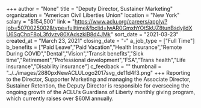 +++
author = "None"
title = "Deputy Director, Sustainer Marketing"
organization = "American Civil Liberties Union"
location = "New York"
salary = "$154,500"
link = "https://www.aclu.org/careers/apply/?job=5070025002&type=fulltime&fbclid=IwAR0GmxhYOtSkUZ8tunBsdyjldXU6SqChpF8oL3fdvzv80XAdszkiB8d4JMk"
sort_date = "2021-03-23"
created_at = "March 23, 2021"
closing_date = "-"
a_job_type = ["Full Time"]
b_benefits = ["Paid Leave","Paid Vacation","Health Insurance","Remote During COVID","Dental","Vision","Transit benefits","Sick time","Retirement","Professional development","FSA","Trans health","Life insurance","Disability insurance"]
c_feedback = ""
thumbnail = "../../images/2880pxNewACLULogo2017svg_de11d4f3.png"
+++
Reporting to the Director, Supporter Marketing and managing the Associate Director, Sustainer Retention, the Deputy Director is responsible for overseeing the ongoing growth of the ACLU’s Guardians of Liberty monthly giving program, which currently raises over $60M annually. 